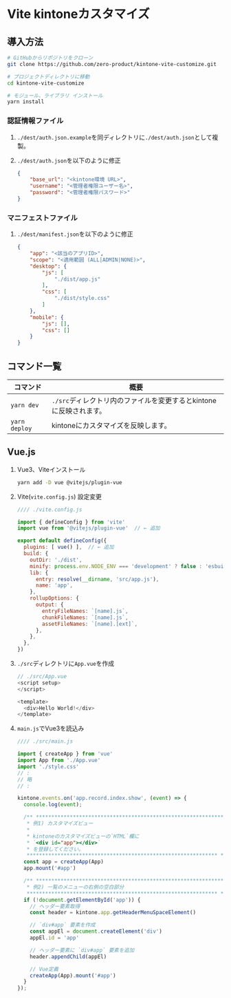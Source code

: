 # Vite kintoneカスタマイズ

## 導入方法

```bash
# GitHubからリポジトリをクローン
git clone https://github.com/zero-product/kintone-vite-customize.git

# プロジェクトディレクトリに移動
cd kintone-vite-customize

# モジュール、ライブラリ インストール
yarn install
```

### 認証情報ファイル

1. `./dest/auth.json.example`を同ディレクトリに`./dest/auth.json`として複製。

1. `./dest/auth.json`を以下のように修正

    ```json
    {
        "base_url": "<kintone環境 URL>",
        "username": "<管理者権限ユーザー名>",
        "password": "<管理者権限パスワード>"
    }
    ```

### マニフェストファイル

1. `./dest/manifest.json`を以下のように修正

    ```json
    {
        "app": "<該当のアプリID>",
        "scope": "<適用範囲 (ALL|ADMIN|NONE)>",
        "desktop": {
            "js": [
                "./dist/app.js"
            ],
            "css": [
                "./dist/style.css"
            ]
        },
        "mobile": {
            "js": [],
            "css": []
        }
    }
    ```

## コマンド一覧

|コマンド|概要|
|-|-|
|`yarn dev`|`./src`ディレクトリ内のファイルを変更するとkintoneに反映されます。|
|`yarn deploy`|kintoneにカスタマイズを反映します。|

## Vue.js

1. Vue3、Viteインストール

    ```bash
    yarn add -D vue @vitejs/plugin-vue
    ```

1. Vite(`vite.config.js`) 設定変更

    ```javascript
    //// ./vite.config.js

    import { defineConfig } from 'vite'
    import vue from '@vitejs/plugin-vue'  // ← 追加

    export default defineConfig({
      plugins: [ vue() ],  // ← 追加
      build: {
        outDir: './dist',
        minify: process.env.NODE_ENV === 'development' ? false : 'esbuild',
        lib: {
          entry: resolve(__dirname, 'src/app.js'),
          name: 'app',
        },
        rollupOptions: {
          output: {
            entryFileNames: `[name].js`,
            chunkFileNames: `[name].js`,
            assetFileNames: `[name].[ext]`,
          },
        },
      },
    })
    ```

1. `./src`ディレクトリに`App.vue`を作成

    ```javascript
    // ./src/App.vue
    <script setup>
    </script>

    <template>
      <div>Hello World!</div>
    </template>
    ```

1. `main.js`でVue3を読込み

    ```javascript
    //// ./src/main.js

    import { createApp } from 'vue'
    import App from './App.vue'
    import './style.css'
    // :
    // 略
    // :

    kintone.events.on('app.record.index.show', (event) => {
      console.log(event);

      /** **************************************************************
       * 例1) カスタマイズビュー
       *
       * kintoneのカスタマイズビューの`HTML`欄に
       * `<div id="app"></div>`
       * を登録してください。
       ************************************************************** */
      const app = createApp(App)
      app.mount('#app')

      /** **************************************************************
       * 例2) 一覧のメニューの右側の空白部分
       ************************************************************** */
      if (!document.getElementById('app')) {
        // ヘッダー要素取得
        const header = kintone.app.getHeaderMenuSpaceElement()

        // `div#app` 要素を作成
        const appEl = document.createElement('div')
        appEl.id = 'app'

        // ヘッダー要素に `div#app` 要素を追加
        header.appendChild(appEl)

        // Vue定義
        createApp(App).mount('#app')
      }
    });
    ```
